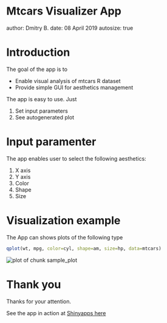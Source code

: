 Mtcars Visualizer App
========================================================
author: Dmitry B.
date: 08 April 2019
autosize: true

Introduction
========================================================

The goal of the app is to 

- Enable visual analysis of mtcars R dataset
- Provide simple GUI for aesthetics management

The app is easy to use. Just 

1. Set input parameters
2. See autogenerated plot

Input paramenter
========================================================

The app enables user to select the following aesthetics:

1. X axis
2. Y axis
3. Color
4. Shape
5. Size

Visualization example
========================================================

The App can shows plots of the following type



```r
qplot(wt, mpg, color=cyl, shape=am, size=hp, data=mtcars)
```

![plot of chunk sample_plot](shinyapp-presentation-figure/sample_plot-1.png)

Thank you
========================================================

Thanks for your attention.

See the app in action at [Shinyapps here](https://elborh.shinyapps.io/mtcars-visualizer/)

